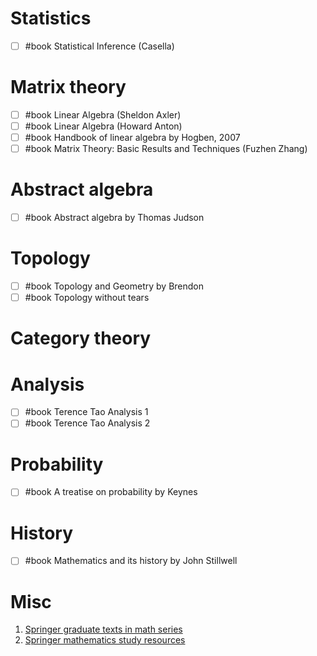 # Statistics
- [ ] #book Statistical Inference (Casella)

# Matrix theory
- [ ] #book Linear Algebra (Sheldon Axler)
- [ ] #book Linear Algebra (Howard Anton)
- [ ] #book Handbook of linear algebra by Hogben, 2007
- [ ] #book Matrix Theory: Basic Results and Techniques (Fuzhen Zhang)
# Abstract algebra
- [ ] #book Abstract algebra by Thomas Judson
# Topology
- [ ] #book Topology and Geometry by Brendon
- [ ] #book Topology without tears 
# Category theory

# Analysis
- [ ] #book Terence Tao Analysis 1
- [ ] #book Terence Tao Analysis 2
# Probability
- [ ] #book A treatise on probability by Keynes
# History
- [ ] #book Mathematics and its history by John Stillwell

# Misc
1. [Springer graduate texts in math series](https://link.springer.com/series/0136)
2. [Springer mathematics study resources](https://link.springer.com/series/16797)